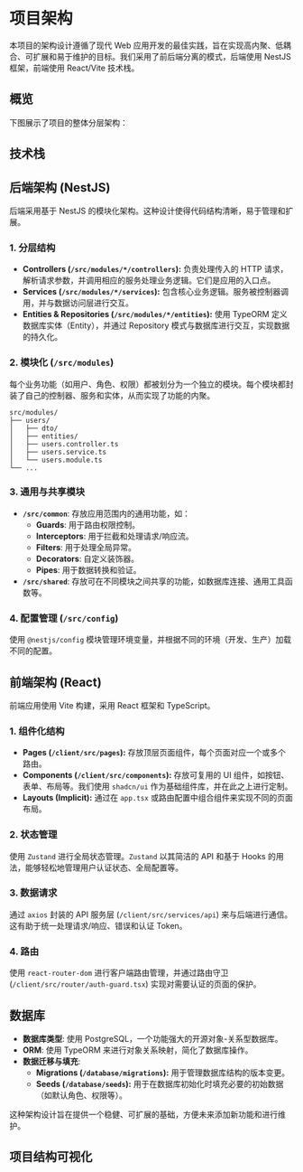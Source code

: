 # 项目架构

本项目的架构设计遵循了现代 Web 应用开发的最佳实践，旨在实现高内聚、低耦合、可扩展和易于维护的目标。我们采用了前后端分离的模式，后端使用 NestJS 框架，前端使用 React/Vite 技术栈。

## 概览

下图展示了项目的整体分层架构：

<script setup>
import ArchitectureChart from './ArchitectureChart.vue'
import ArchitectureFlowChart from './ArchitectureFlowChart.vue'
import TechStack from './TechStack.vue'
</script>

<ArchitectureFlowChart />

## 技术栈

<TechStack />

## 后端架构 (NestJS)

后端采用基于 NestJS 的模块化架构。这种设计使得代码结构清晰，易于管理和扩展。

### 1. 分层结构

- **Controllers (`/src/modules/*/controllers`):** 负责处理传入的 HTTP 请求，解析请求参数，并调用相应的服务处理业务逻辑。它们是应用的入口点。
- **Services (`/src/modules/*/services`):** 包含核心业务逻辑。服务被控制器调用，并与数据访问层进行交互。
- **Entities & Repositories (`/src/modules/*/entities`):** 使用 TypeORM 定义数据库实体（Entity），并通过 Repository 模式与数据库进行交互，实现数据的持久化。

### 2. 模块化 (`/src/modules`)

每个业务功能（如用户、角色、权限）都被划分为一个独立的模块。每个模块都封装了自己的控制器、服务和实体，从而实现了功能的内聚。

```
src/modules/
├── users/
│   ├── dto/
│   ├── entities/
│   ├── users.controller.ts
│   ├── users.service.ts
│   └── users.module.ts
└── ...
```

### 3. 通用与共享模块

- **`/src/common`**: 存放应用范围内的通用功能，如：
  - **Guards**: 用于路由权限控制。
  - **Interceptors**: 用于拦截和处理请求/响应流。
  - **Filters**: 用于处理全局异常。
  - **Decorators**: 自定义装饰器。
  - **Pipes**: 用于数据转换和验证。
- **`/src/shared`**: 存放可在不同模块之间共享的功能，如数据库连接、通用工具函数等。

### 4. 配置管理 (`/src/config`)

使用 `@nestjs/config` 模块管理环境变量，并根据不同的环境（开发、生产）加载不同的配置。

## 前端架构 (React)

前端应用使用 Vite 构建，采用 React 框架和 TypeScript。

### 1. 组件化结构

- **Pages (`/client/src/pages`):** 存放顶层页面组件，每个页面对应一个或多个路由。
- **Components (`/client/src/components`):** 存放可复用的 UI 组件，如按钮、表单、布局等。我们使用 `shadcn/ui` 作为基础组件库，并在此之上进行定制。
- **Layouts (Implicit):** 通过在 `app.tsx` 或路由配置中组合组件来实现不同的页面布局。

### 2. 状态管理

使用 `Zustand` 进行全局状态管理。`Zustand` 以其简洁的 API 和基于 Hooks 的用法，能够轻松地管理用户认证状态、全局配置等。

### 3. 数据请求

通过 `axios` 封装的 API 服务层 (`/client/src/services/api`) 来与后端进行通信。这有助于统一处理请求/响应、错误和认证 Token。

### 4. 路由

使用 `react-router-dom` 进行客户端路由管理，并通过路由守卫 (`/client/src/router/auth-guard.tsx`) 实现对需要认证的页面的保护。

## 数据库

- **数据库类型**: 使用 PostgreSQL，一个功能强大的开源对象-关系型数据库。
- **ORM**: 使用 TypeORM 来进行对象关系映射，简化了数据库操作。
- **数据迁移与填充**:
  - **Migrations (`/database/migrations`):** 用于管理数据库结构的版本变更。
  - **Seeds (`/database/seeds`):** 用于在数据库初始化时填充必要的初始数据（如默认角色、权限等）。

这种架构设计旨在提供一个稳健、可扩展的基础，方便未来添加新功能和进行维护。

## 项目结构可视化

<ArchitectureChart />
